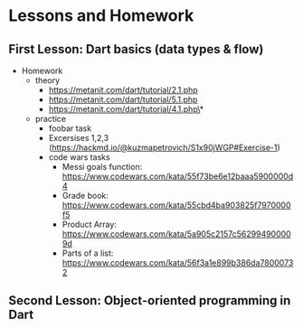 # Lessons and Homework

## First Lesson: Dart basics (data types & flow)
 - Homework
     - theory 
         - https://metanit.com/dart/tutorial/2.1.php 
         - https://metanit.com/dart/tutorial/5.1.php
         - https://metanit.com/dart/tutorial/4.1.php\*
     - practice
         - foobar task
         - Excersises 1,2,3 (https://hackmd.io/@kuzmapetrovich/S1x90jWGP#Exercise-1)
         - code wars tasks
             - Messi goals function: https://www.codewars.com/kata/55f73be6e12baaa5900000d4
             - Grade book: https://www.codewars.com/kata/55cbd4ba903825f7970000f5
             - Product Array: https://www.codewars.com/kata/5a905c2157c562994900009d
             - Parts of a list: https://www.codewars.com/kata/56f3a1e899b386da78000732

## Second Lesson: Object-oriented programming in Dart
